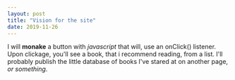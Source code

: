 ```yaml
---
layout: post
title: "Vision for the site"
date: 2019-11-26
---
```


I will **monake** a button with *javascript* that will, use an onClick() listener.
Upon clickage, you'll see a book, that i recommend reading, from a list. 
I'll probably publish the little database of books I've stared at on another page, *or something*.
